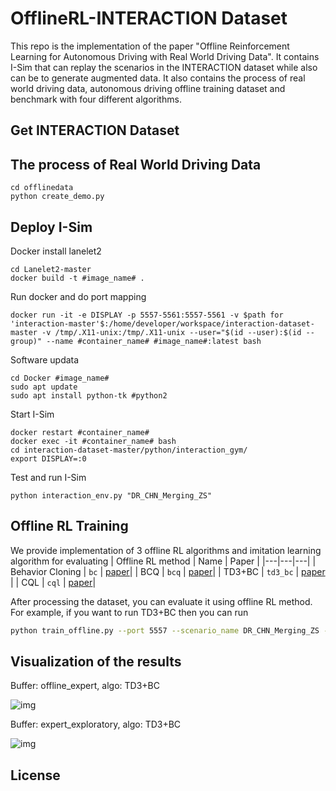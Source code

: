 # OfflineRL-INTERACTION Dataset
This repo is the implementation of the paper "Offline Reinforcement Learning for Autonomous Driving with Real World Driving Data". It contains I-Sim that can replay the scenarios in the INTERACTION dataset while also can be to generate augmented data. It also contains the process of real world driving data,  autonomous driving offline training dataset and benchmark with four different algorithms.

## Get INTERACTION Dataset


## The process of Real World Driving Data

```shell
cd offlinedata
python create_demo.py
```


## Deploy I-Sim
Docker install lanelet2

```shell
cd Lanelet2-master
docker build -t #image_name# .
```

Run docker and do port mapping
```shell
docker run -it -e DISPLAY -p 5557-5561:5557-5561 -v $path for 'interaction-master'$:/home/developer/workspace/interaction-dataset-master -v /tmp/.X11-unix:/tmp/.X11-unix --user="$(id --user):$(id --group)" --name #container_name# #image_name#:latest bash
```

Software updata

```shell
cd Docker #image_name#
sudo apt update
sudo apt install python-tk #python2
```

Start I-Sim
```shell
docker restart #container_name#
docker exec -it #container_name# bash
cd interaction-dataset-master/python/interaction_gym/
export DISPLAY=:0
```

Test and run I-Sim
```shell
python interaction_env.py "DR_CHN_Merging_ZS"
```



## Offline RL Training
We provide implementation of 3 offline RL algorithms and imitation learning algorithm for evaluating
| Offline RL method | Name | Paper |
|---|---|---|
| Behavior Cloning | `bc` |  [paper](https://proceedings.neurips.cc/paper/1988/file/812b4ba287f5ee0bc9d43bbf5bbe87fb-Paper.pdf)|
| BCQ | `bcq` | [paper](https://arxiv.org/abs/1812.02900.pdf)|
| TD3+BC | `td3_bc` | [paper](https://arxiv.org/pdf/2106.06860.pdf) |
| CQL | `cql` |  [paper](https://arxiv.org/pdf/2006.04779.pdf)|

After processing the dataset, you can evaluate it using offline RL method. For example, if you want to run TD3+BC then you can run
```sh
python train_offline.py --port 5557 --scenario_name DR_CHN_Merging_ZS --alog_name TD3_BC --buffer_name CHN_human_expert_0
```

## Visualization of the results
Buffer: offline_expert, algo: TD3+BC

![img](https://github.com/weiaiF/offlineRL-INTERACTION/blob/main/offline_expert_TD3_BC.gif)

Buffer: expert_exploratory, algo: TD3+BC

![img](https://github.com/weiaiF/offlineRL-INTERACTION/blob/main/expert_exploratory_TD3_BC.gif)

## License


